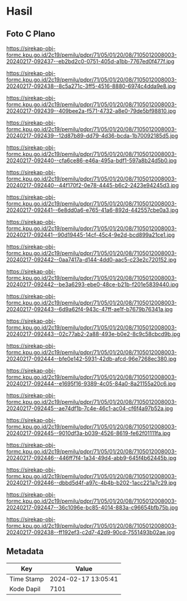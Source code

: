 # Hasil

## Foto C Plano

https://sirekap-obj-formc.kpu.go.id/2c19/pemilu/pdpr/71/05/01/20/08/7105012008003-20240217-092437--eb2bd2c0-0751-405d-a1bb-7767ed0f477f.jpg

https://sirekap-obj-formc.kpu.go.id/2c19/pemilu/pdpr/71/05/01/20/08/7105012008003-20240217-092438--8c5a271c-3ff5-4516-8880-6974c4dda9e8.jpg

https://sirekap-obj-formc.kpu.go.id/2c19/pemilu/pdpr/71/05/01/20/08/7105012008003-20240217-092439--409bee2a-f571-4732-a8e0-79de5bf98810.jpg

https://sirekap-obj-formc.kpu.go.id/2c19/pemilu/pdpr/71/05/01/20/08/7105012008003-20240217-092439--12d87b89-dd79-4d36-bcda-1b70092185d5.jpg

https://sirekap-obj-formc.kpu.go.id/2c19/pemilu/pdpr/71/05/01/20/08/7105012008003-20240217-092440--cfa6ce86-e46a-495a-bdf1-597a8b24d5b0.jpg

https://sirekap-obj-formc.kpu.go.id/2c19/pemilu/pdpr/71/05/01/20/08/7105012008003-20240217-092440--44f170f2-0e78-4445-b6c2-2423e94245d3.jpg

https://sirekap-obj-formc.kpu.go.id/2c19/pemilu/pdpr/71/05/01/20/08/7105012008003-20240217-092441--6e8dd0a6-e765-41a6-892d-442557cbe0a3.jpg

https://sirekap-obj-formc.kpu.go.id/2c19/pemilu/pdpr/71/05/01/20/08/7105012008003-20240217-092441--90d19445-14cf-45c4-9e2d-bcd899a21ce1.jpg

https://sirekap-obj-formc.kpu.go.id/2c19/pemilu/pdpr/71/05/01/20/08/7105012008003-20240217-092442--0aa7417a-d144-4dd0-aac5-c23e2c720152.jpg

https://sirekap-obj-formc.kpu.go.id/2c19/pemilu/pdpr/71/05/01/20/08/7105012008003-20240217-092442--be3a6293-ebe0-48ce-b21b-f201e5839440.jpg

https://sirekap-obj-formc.kpu.go.id/2c19/pemilu/pdpr/71/05/01/20/08/7105012008003-20240217-092443--6d9a62f4-943c-47ff-ae1f-b7679b76341a.jpg

https://sirekap-obj-formc.kpu.go.id/2c19/pemilu/pdpr/71/05/01/20/08/7105012008003-20240217-092443--02c77ab2-2a88-493e-b0e2-8c9c58cbcd9b.jpg

https://sirekap-obj-formc.kpu.go.id/2c19/pemilu/pdpr/71/05/01/20/08/7105012008003-20240217-092444--bfe0e142-5931-42db-afcd-96e7268ec380.jpg

https://sirekap-obj-formc.kpu.go.id/2c19/pemilu/pdpr/71/05/01/20/08/7105012008003-20240217-092444--e1695f16-9389-4c05-84a0-8a21155a20c6.jpg

https://sirekap-obj-formc.kpu.go.id/2c19/pemilu/pdpr/71/05/01/20/08/7105012008003-20240217-092445--ae74df1b-7c4e-46c1-ac04-cf6f4a97b52a.jpg

https://sirekap-obj-formc.kpu.go.id/2c19/pemilu/pdpr/71/05/01/20/08/7105012008003-20240217-092445--9010df3a-b039-4526-8619-fe62f01111fa.jpg

https://sirekap-obj-formc.kpu.go.id/2c19/pemilu/pdpr/71/05/01/20/08/7105012008003-20240217-092446--446ff7f4-1a34-49d4-abb9-645f4b62445b.jpg

https://sirekap-obj-formc.kpu.go.id/2c19/pemilu/pdpr/71/05/01/20/08/7105012008003-20240217-092446--dbbd5d4f-a97c-4b4b-b202-1acc221a7c29.jpg

https://sirekap-obj-formc.kpu.go.id/2c19/pemilu/pdpr/71/05/01/20/08/7105012008003-20240217-092447--36c1096e-bc85-4014-883a-c96654bfb75b.jpg

https://sirekap-obj-formc.kpu.go.id/2c19/pemilu/pdpr/71/05/01/20/08/7105012008003-20240217-092438--ff192ef3-c2d7-42d9-90cd-7551493b02ae.jpg


## Metadata

| Key        | Value               |
| ---------- | ------------------- |
| Time Stamp | 2024-02-17 13:05:41 |
| Kode Dapil | 7101                |



